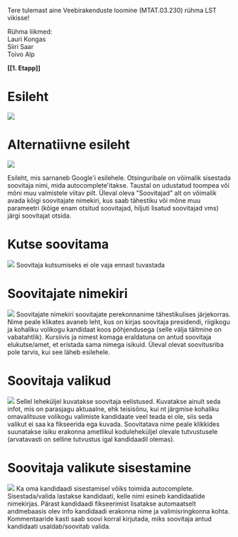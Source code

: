 Tere tulemast aine Veebirakenduste loomine (MTAT.03.230) rühma LST vikisse! 
  
Rühma liikmed:  
Lauri Kongas  
Siiri Saar  
Toivo Alp  

  
**[[1. Etapp]]**
# Esileht
![](https://poliitilinesoovitusleht.mybalsamiq.com/mockups/2774673.png?key=f72de9e4de0984edc24ab0a181c7c6a195ecf194)

# Alternatiivne esileht
![](https://poliitilinesoovitusleht.mybalsamiq.com/mockups/2775300.png?key=f72de9e4de0984edc24ab0a181c7c6a195ecf194)

Esileht, mis sarnaneb Google'i esilehele. Otsinguribale on võimalik sisestada soovitaja nimi, mida autocomplete'itakse. Taustal on udustatud toompea või mõni muu valmistele viitav pilt. Üleval oleva "Soovitajad" alt on võimalik avada kõigi soovitajate nimekiri, kus saab tähestiku või mõne muu parameetri (kõige enam otsitud soovitajad, hiljuti lisatud soovitajad vms) järgi soovitajat otsida. 

# Kutse soovitama
![](https://poliitilinesoovitusleht.mybalsamiq.com/mockups/2774692.png?key=f72de9e4de0984edc24ab0a181c7c6a195ecf194)
Soovitaja kutsumiseks ei ole vaja ennast tuvastada

# Soovitajate nimekiri
![](https://poliitilinesoovitusleht.mybalsamiq.com/mockups/2773468.png?key=f72de9e4de0984edc24ab0a181c7c6a195ecf194)
Soovitajate nimekiri soovitajate perekonnanime tähestikulises järjekorras. Nime peale klikates avaneb leht, kus on kirjas soovitaja presidendi, riigikogu ja kohaliku volikogu kandidaat koos põhjendusega (selle välja täitmine on vabatahtlik). Kursiivis ja nimest komaga eraldatuna on antud soovitaja elukutse/amet, et eristada sama nimega isikuid. Üleval olevat soovitusriba pole tarvis, kui see läheb esilehele. 

# Soovitaja valikud
![](https://poliitilinesoovitusleht.mybalsamiq.com/mockups/2775408.png?key=f72de9e4de0984edc24ab0a181c7c6a195ecf194)
Sellel leheküljel kuvatakse soovitaja eelistused. Kuvatakse ainult seda infot, mis on parasjagu aktuaalne, ehk teisisõnu, kui nt järgmise kohaliku omavalitsuse volikogu valimiste kandidaate veel teada ei ole, siis seda valikut ei saa ka fikseerida ega kuvada. Soovitatava nime peale klikkides suunatakse isiku erakonna ametlikul koduleheküljel olevale tutvustusele (arvatavasti on selline tutvustus igal kandidaadil olemas).

# Soovitaja valikute sisestamine
![](https://poliitilinesoovitusleht.mybalsamiq.com/mockups/2775807.png?key=f72de9e4de0984edc24ab0a181c7c6a195ecf194)
Ka oma kandidaadi sisestamisel võiks toimida autocomplete. Sisestada/valida lastakse kandidaati, kelle nimi esineb kandidaatide nimekirjas. Pärast kandidaadi fikseerimist lisatakse automaatselt andmebaasis olev info kandidaadi erakonna nime ja valimisringkonna kohta. Kommentaaride kasti saab soovi korral kirjutada, miks soovitaja antud kandidaati usaldab/soovitab valida.